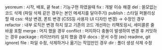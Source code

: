 yeoreum : 시작, 배포, 끝
feat : 기능구현 하였을때
fix : 개발 이슈 해결
del : 쓸모없는 코드 삭제 (파일 삭제 같은 경우는 본인 메세지를 달아주기)
publish : 스타일 퍼블리싱 할 때
css: 색상 변경, 폰트 변경 (CSS등 사용자 UI 디자인 변경) → 수정인 경우
refactor : 내부 로직은 변경 하지 않고 기존의 코드 개선하는 리팩토링시, 세미콜론 줄바꿈 포함
merge : 머지 했을 경우
conflict : 머지하다 충돌이 발생하여 변경 후 커밋하는 경우
package : 라이브러리 설치 했을 경우
docs : 문서 수정 (ex) readme, git ignore)
file : 파일 수정, 삭제하거나 옮기는 작업만인 경우
dir : 폴더 생성 삭제 수정
